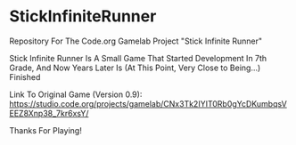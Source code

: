 # StickInfiniteRunner
Repository For The Code.org Gamelab Project "Stick Infinite Runner"

Stick Infinite Runner Is A Small Game That Started Development In 7th Grade, And Now Years Later Is (At This Point, Very Close to Being...) Finished

Link To Original Game (Version 0.9): https://studio.code.org/projects/gamelab/CNx3Tk2IYIT0Rb0gYcDKumbqsVEEZ8Xnp38_7kr6xsY/

Thanks For Playing!
